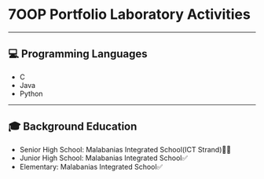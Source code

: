 # 7OOP Portfolio Laboratory Activities

---

## 💻 Programming Languages
- C  
- Java  
- Python  

---

## 🎓 Background Education
- Senior High School: Malabanias Integrated School(ICT Strand)👨‍🎓
- Junior High School: Malabanias Integrated School✅
- Elementary: Malabanias Integrated School✅
